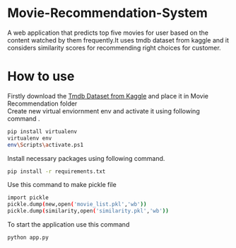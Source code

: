# Movie-Recommendation-System
A web application that predicts top five movies for user based on the content watched by them frequently.It uses tmdb dataset from kaggle and it considers similarity scores for recommending right choices for customer.
# How to use
Firstly download the [Tmdb Dataset from Kaggle](https://www.kaggle.com/datasets/tmdb/tmdb-movie-metadata?resource=download) and place it in Movie Recommendation folder <br>
Create new virtual enviornment env and activate it using following command .
```bash
pip install virtualenv
virtualenv env
env\Scripts\activate.ps1
```
Install necessary packages using following command.
```bash
pip install -r requirements.txt
```
Use this command to make pickle file
```bash
import pickle
pickle.dump(new,open('movie_list.pkl','wb'))
pickle.dump(similarity,open('similarity.pkl','wb'))
```
To start the application use this command
```bash
python app.py
```

